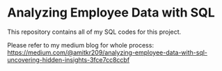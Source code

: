 # Analyzing Employee Data with SQL

This repository contains all of my SQL codes for this project.

Please refer to my medium blog for whole process: https://medium.com/@amitkr209/analyzing-employee-data-with-sql-uncovering-hidden-insights-3fce7cc8ccbf
